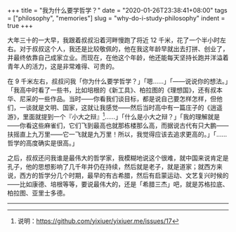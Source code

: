 +++
title = "我为什么要学哲学？"
date = "2020-01-26T23:38:41+08:00"
tags = ["philosophy", "memories"]
slug = "why-do-i-study-philosophy"
indent = true
+++

大年三十的一大早，我跟着叔叔沿着河畔慢跑了将近 12 千米，花了一个半小时左右。对于叔叔这个人，我还是比较敬佩的，他在我这年龄早就出去打拼、创业了，并最终依靠自己成家立业。而现在，在他这个年龄，他还能每天坚持长跑并洋溢着青年人的活力，这是非常难得、可贵的。

在 9 千米左右，叔叔问我「你为什么要学哲学？」「嗯……」「——说说你的想法。」「我高中时看了一些书，比如培根的《新工具》、柏拉图的《理想国》，还有叔本华、尼采的一些作品。当时——你看我们谈目标，都是说自己要怎样怎样，但他们，一谈就是文明、国家，这就让我感觉——然后当时高中有一篇庄子的《逍遥游》，里面就提到一个『小大之辩』[^1]……」「什么是小大之辩？」「我的理解就是——你看这些麻雀们，它们飞到最高也就那栋楼那么高，而据说古代有只大鹏——扶摇直上九万里——它一飞就是九万里！所以，我觉得应该去追求更高的。」「……哲学的高度确实是很高。」

之后，叔叔还问我谁是最伟大的哲学家，我模糊地说这个很难，就中国来说肯定是孔子，他的思想影响了几千年并仍在持续，然后就是老子，就是道家；就西方来说，西方的哲学分几个时期，最早的有古希腊，然后有启蒙运动、文艺复兴时候的——比如康德、培根等等，要说最伟大的，还是「希腊三杰」吧，就是苏格拉底、柏拉图、亚里士多德。

---

[^1]: 说明：<https://github.com/yixiuer/yixiuer.me/issues/17>
